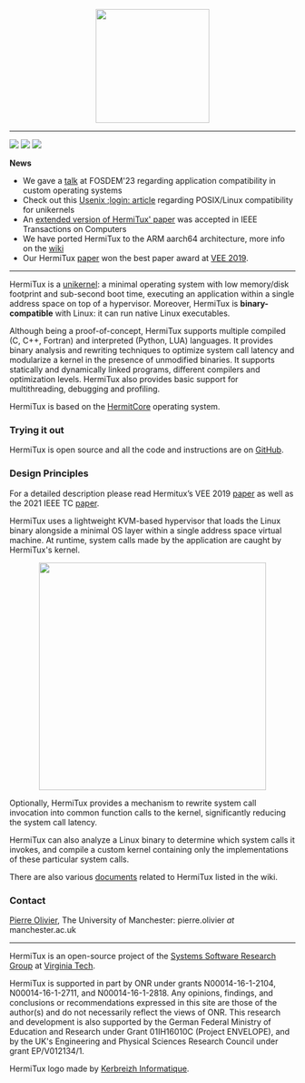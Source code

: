 <p align="center">
  <img width="200" src="https://github.com/ssrg-vt/hermitux/raw/master/doc/logo.png">
<link rel="shortcut icon" type="image/png" href="/doc/favicon.png">
</p>

* * *
[![](https://img.shields.io/github/stars/ssrg-vt/hermitux?style=social)](https://github.com/ssrg-vt/hermitux)
[![](https://img.shields.io/badge/paper-VEE'19-orange)](https://www.ssrg.ece.vt.edu/papers/vee2019.pdf)
[![](https://img.shields.io/badge/paper-IEEE%20TC'21-orange)](https://www.ssrg.ece.vt.edu/papers/tc21.pdf)

**News**
- We gave a [talk](https://fosdem.org/2023/schedule/event/loupe/) at FOSDEM'23 regarding application compatibility in custom operating systems
- Check out this [Usenix ;login: article](https://www.usenix.org/publications/loginonline/unikraft-and-coming-age-unikernels) regarding POSIX/Linux compatibility for unikernels
- An [extended version of HermiTux' paper](https://www.ssrg.ece.vt.edu/papers/tc21.pdf) was accepted in IEEE Transactions on Computers
- We have ported HermiTux to the ARM aarch64 architecture, more info on the [wiki](https://github.com/ssrg-vt/hermitux/wiki/Aarch64-support)
- Our HermiTux [paper](https://www.ssrg.ece.vt.edu/papers/vee2019.pdf) won the best
paper award at [VEE 2019](https://dl.acm.org/citation.cfm?id=3313817).

* * *

HermiTux is a [unikernel](http://unikernel.org/): a minimal operating system
with low memory/disk footprint and sub-second boot time, executing an
application within a single address space on top of a hypervisor. Moreover,
HermiTux is **binary-compatible** with Linux: it can run native Linux
executables.

Although being a proof-of-concept, HermiTux supports multiple compiled (C, C++,
Fortran) and interpreted (Python, LUA) languages. It provides binary analysis
and rewriting techniques to optimize system call latency and modularize a
kernel in the presence of unmodified binaries. It supports statically and
dynamically linked programs, different compilers and optimization levels.
HermiTux also provides basic support for multithreading, debugging and
profiling.

HermiTux is based on the [HermitCore](https://hermitcore.org/) operating
system.

### Trying it out
HermiTux is open source and all the code and instructions are on
[GitHub](https://github.com/ssrg-vt/hermitux).

### Design Principles

For a detailed description please read Hermitux’s VEE 2019
[paper](https://www.ssrg.ece.vt.edu/papers/vee2019.pdf) as well as the 2021
IEEE TC
[paper](https://www.ssrg.ece.vt.edu/papers/tc21.pdf).

HermiTux uses a lightweight KVM-based hypervisor that loads the Linux binary
alongside a minimal OS layer within a single address space virtual machine. At
runtime, system calls made by the application are caught by HermiTux's kernel.

<p align="center">
  <img width="400" src="https://github.com/ssrg-vt/hermitux/raw/master/doc/pic-overview.png">
</p>

Optionally, HermiTux provides a mechanism to rewrite system call invocation
into common function calls to the kernel, significantly reducing the system
call latency.

HermiTux can also analyze a Linux binary to determine which system calls it
invokes, and compile a custom kernel containing only the implementations of
these particular system calls.

There are also various
[documents](https://github.com/ssrg-vt/hermitux/wiki/Documents) related to
HermiTux listed in the wiki.

### Contact

[Pierre Olivier](https://sites.google.com/view/pierreolivier), The University of Manchester: pierre.olivier *at* manchester.ac.uk

* * *

HermiTux is an open-source project of the [Systems Software Research Group](https://www.ssrg.ece.vt.edu/) at [Virginia Tech](https://vt.edu/). 

HermiTux is supported in part by ONR under grants N00014-16-1-2104, N00014-16-1-2711, and N00014-16-1-2818. Any opinions, findings, and conclusions or recommendations expressed in this site are those of the author(s) and do not necessarily reflect the views of ONR. This research and development is also supported by the German Federal Ministry of Education and Research under Grant 01IH16010C (Project ENVELOPE), and by the UK's Engineering and Physical Sciences Research Council under grant EP/V012134/1.

HermiTux logo made by [Kerbreizh Informatique](https://www.kerbreizh-informatique.fr/communication/).
